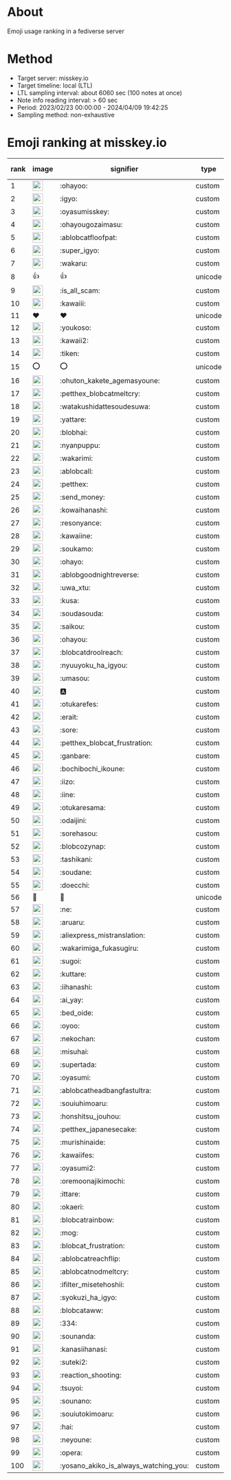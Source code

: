 # About
Emoji usage ranking in a fediverse server

# Method
- Target server: misskey.io
- Target timeline: local (LTL)
- LTL sampling interval: about 6060 sec (100 notes at once)
- Note info reading interval: > 60 sec
- Period: 2023/02/23 00:00:00 - 2024/04/09 19:42:25 
- Sampling method: non-exhaustive

# Emoji ranking at misskey.io

|rank|image|signifier|type|frequency score|
|----|----|----|----|----|
|1|<img height="24" src="https://misskey.io/emoji/ohayoo.webp">|:ohayoo:|custom|177032|
|2|<img height="24" src="https://misskey.io/emoji/igyo.webp">|:igyo:|custom|114339|
|3|<img height="24" src="https://misskey.io/emoji/oyasumisskey.webp">|:oyasumisskey:|custom|76568|
|4|<img height="24" src="https://misskey.io/emoji/ohayougozaimasu.webp">|:ohayougozaimasu:|custom|41411|
|5|<img height="24" src="https://misskey.io/emoji/ablobcatfloofpat.webp">|:ablobcatfloofpat:|custom|34055|
|6|<img height="24" src="https://misskey.io/emoji/super_igyo.webp">|:super_igyo:|custom|32605|
|7|<img height="24" src="https://misskey.io/emoji/wakaru.webp">|:wakaru:|custom|29246|
|8|👍|👍|unicode|24617|
|9|<img height="24" src="https://misskey.io/emoji/is_all_scam.webp">|:is_all_scam:|custom|23494|
|10|<img height="24" src="https://misskey.io/emoji/kawaiii.webp">|:kawaiii:|custom|22165|
|11|❤|❤|unicode|21255|
|12|<img height="24" src="https://misskey.io/emoji/youkoso.webp">|:youkoso:|custom|19765|
|13|<img height="24" src="https://misskey.io/emoji/kawaii2.webp">|:kawaii2:|custom|19158|
|14|<img height="24" src="https://misskey.io/emoji/tiken.webp">|:tiken:|custom|17245|
|15|⭕|⭕|unicode|16668|
|16|<img height="24" src="https://misskey.io/emoji/ohuton_kakete_agemasyoune.webp">|:ohuton_kakete_agemasyoune:|custom|16631|
|17|<img height="24" src="https://misskey.io/emoji/petthex_blobcatmeltcry.webp">|:petthex_blobcatmeltcry:|custom|16330|
|18|<img height="24" src="https://misskey.io/emoji/watakushidattesoudesuwa.webp">|:watakushidattesoudesuwa:|custom|16262|
|19|<img height="24" src="https://misskey.io/emoji/yattare.webp">|:yattare:|custom|15851|
|20|<img height="24" src="https://misskey.io/emoji/blobhai.webp">|:blobhai:|custom|15503|
|21|<img height="24" src="https://misskey.io/emoji/nyanpuppu.webp">|:nyanpuppu:|custom|14322|
|22|<img height="24" src="https://misskey.io/emoji/wakarimi.webp">|:wakarimi:|custom|14296|
|23|<img height="24" src="https://misskey.io/emoji/ablobcall.webp">|:ablobcall:|custom|13893|
|24|<img height="24" src="https://misskey.io/emoji/petthex.webp">|:petthex:|custom|13324|
|25|<img height="24" src="https://misskey.io/emoji/send_money.webp">|:send_money:|custom|13238|
|26|<img height="24" src="https://misskey.io/emoji/kowaihanashi.webp">|:kowaihanashi:|custom|12505|
|27|<img height="24" src="https://misskey.io/emoji/resonyance.webp">|:resonyance:|custom|11610|
|28|<img height="24" src="https://misskey.io/emoji/kawaiine.webp">|:kawaiine:|custom|11504|
|29|<img height="24" src="https://misskey.io/emoji/soukamo.webp">|:soukamo:|custom|11307|
|30|<img height="24" src="https://misskey.io/emoji/ohayo.webp">|:ohayo:|custom|11046|
|31|<img height="24" src="https://misskey.io/emoji/ablobgoodnightreverse.webp">|:ablobgoodnightreverse:|custom|10809|
|32|<img height="24" src="https://misskey.io/emoji/uwa_xtu.webp">|:uwa_xtu:|custom|10478|
|33|<img height="24" src="https://misskey.io/emoji/kusa.webp">|:kusa:|custom|10104|
|34|<img height="24" src="https://misskey.io/emoji/soudasouda.webp">|:soudasouda:|custom|9903|
|35|<img height="24" src="https://misskey.io/emoji/saikou.webp">|:saikou:|custom|9465|
|36|<img height="24" src="https://misskey.io/emoji/ohayou.webp">|:ohayou:|custom|9122|
|37|<img height="24" src="https://misskey.io/emoji/blobcatdroolreach.webp">|:blobcatdroolreach:|custom|8833|
|38|<img height="24" src="https://misskey.io/emoji/nyuuyoku_ha_igyou.webp">|:nyuuyoku_ha_igyou:|custom|8592|
|39|<img height="24" src="https://misskey.io/emoji/umasou.webp">|:umasou:|custom|8084|
|40|<img height="24" src="https://misskey.io/emoji/a.webp">|:a:|custom|7949|
|41|<img height="24" src="https://misskey.io/emoji/otukarefes.webp">|:otukarefes:|custom|7762|
|42|<img height="24" src="https://misskey.io/emoji/erait.webp">|:erait:|custom|7667|
|43|<img height="24" src="https://misskey.io/emoji/sore.webp">|:sore:|custom|7419|
|44|<img height="24" src="https://misskey.io/emoji/petthex_blobcat_frustration.webp">|:petthex_blobcat_frustration:|custom|7335|
|45|<img height="24" src="https://misskey.io/emoji/ganbare.webp">|:ganbare:|custom|7161|
|46|<img height="24" src="https://misskey.io/emoji/bochibochi_ikoune.webp">|:bochibochi_ikoune:|custom|7103|
|47|<img height="24" src="https://misskey.io/emoji/iizo.webp">|:iizo:|custom|7098|
|48|<img height="24" src="https://misskey.io/emoji/iine.webp">|:iine:|custom|6987|
|49|<img height="24" src="https://misskey.io/emoji/otukaresama.webp">|:otukaresama:|custom|6942|
|50|<img height="24" src="https://misskey.io/emoji/odaijini.webp">|:odaijini:|custom|6524|
|51|<img height="24" src="https://misskey.io/emoji/sorehasou.webp">|:sorehasou:|custom|6453|
|52|<img height="24" src="https://misskey.io/emoji/blobcozynap.webp">|:blobcozynap:|custom|6082|
|53|<img height="24" src="https://misskey.io/emoji/tashikani.webp">|:tashikani:|custom|5977|
|54|<img height="24" src="https://misskey.io/emoji/soudane.webp">|:soudane:|custom|5939|
|55|<img height="24" src="https://misskey.io/emoji/doecchi.webp">|:doecchi:|custom|5868|
|56|🎉|🎉|unicode|5594|
|57|<img height="24" src="https://misskey.io/emoji/ne.webp">|:ne:|custom|5582|
|58|<img height="24" src="https://misskey.io/emoji/aruaru.webp">|:aruaru:|custom|5574|
|59|<img height="24" src="https://misskey.io/emoji/aliexpress_mistranslation.webp">|:aliexpress_mistranslation:|custom|5471|
|60|<img height="24" src="https://misskey.io/emoji/wakarimiga_fukasugiru.webp">|:wakarimiga_fukasugiru:|custom|5424|
|61|<img height="24" src="https://misskey.io/emoji/sugoi.webp">|:sugoi:|custom|5295|
|62|<img height="24" src="https://misskey.io/emoji/kuttare.webp">|:kuttare:|custom|5267|
|63|<img height="24" src="https://misskey.io/emoji/iihanashi.webp">|:iihanashi:|custom|5251|
|64|<img height="24" src="https://misskey.io/emoji/ai_yay.webp">|:ai_yay:|custom|5241|
|65|<img height="24" src="https://misskey.io/emoji/bed_oide.webp">|:bed_oide:|custom|5197|
|66|<img height="24" src="https://misskey.io/emoji/oyoo.webp">|:oyoo:|custom|4968|
|67|<img height="24" src="https://misskey.io/emoji/nekochan.webp">|:nekochan:|custom|4965|
|68|<img height="24" src="https://misskey.io/emoji/misuhai.webp">|:misuhai:|custom|4892|
|69|<img height="24" src="https://misskey.io/emoji/supertada.webp">|:supertada:|custom|4846|
|70|<img height="24" src="https://misskey.io/emoji/oyasumi.webp">|:oyasumi:|custom|4833|
|71|<img height="24" src="https://misskey.io/emoji/ablobcatheadbangfastultra.webp">|:ablobcatheadbangfastultra:|custom|4790|
|72|<img height="24" src="https://misskey.io/emoji/souiuhimoaru.webp">|:souiuhimoaru:|custom|4761|
|73|<img height="24" src="https://misskey.io/emoji/honshitsu_jouhou.webp">|:honshitsu_jouhou:|custom|4667|
|74|<img height="24" src="https://misskey.io/emoji/petthex_japanesecake.webp">|:petthex_japanesecake:|custom|4570|
|75|<img height="24" src="https://misskey.io/emoji/murishinaide.webp">|:murishinaide:|custom|4545|
|76|<img height="24" src="https://misskey.io/emoji/kawaiifes.webp">|:kawaiifes:|custom|4524|
|77|<img height="24" src="https://misskey.io/emoji/oyasumi2.webp">|:oyasumi2:|custom|4305|
|78|<img height="24" src="https://misskey.io/emoji/oremoonajikimochi.webp">|:oremoonajikimochi:|custom|4278|
|79|<img height="24" src="https://misskey.io/emoji/ittare.webp">|:ittare:|custom|4089|
|80|<img height="24" src="https://misskey.io/emoji/okaeri.webp">|:okaeri:|custom|4055|
|81|<img height="24" src="https://misskey.io/emoji/blobcatrainbow.webp">|:blobcatrainbow:|custom|4048|
|82|<img height="24" src="https://misskey.io/emoji/mog.webp">|:mog:|custom|4031|
|83|<img height="24" src="https://misskey.io/emoji/blobcat_frustration.webp">|:blobcat_frustration:|custom|4008|
|84|<img height="24" src="https://misskey.io/emoji/ablobcatreachflip.webp">|:ablobcatreachflip:|custom|4001|
|85|<img height="24" src="https://misskey.io/emoji/ablobcatnodmeltcry.webp">|:ablobcatnodmeltcry:|custom|3978|
|86|<img height="24" src="https://misskey.io/emoji/ifilter_misetehoshii.webp">|:ifilter_misetehoshii:|custom|3907|
|87|<img height="24" src="https://misskey.io/emoji/syokuzi_ha_igyo.webp">|:syokuzi_ha_igyo:|custom|3906|
|88|<img height="24" src="https://misskey.io/emoji/blobcataww.webp">|:blobcataww:|custom|3890|
|89|<img height="24" src="https://misskey.io/emoji/334.webp">|:334:|custom|3761|
|90|<img height="24" src="https://misskey.io/emoji/sounanda.webp">|:sounanda:|custom|3754|
|91|<img height="24" src="https://misskey.io/emoji/kanasiihanasi.webp">|:kanasiihanasi:|custom|3627|
|92|<img height="24" src="https://misskey.io/emoji/suteki2.webp">|:suteki2:|custom|3621|
|93|<img height="24" src="https://misskey.io/emoji/reaction_shooting.webp">|:reaction_shooting:|custom|3575|
|94|<img height="24" src="https://misskey.io/emoji/tsuyoi.webp">|:tsuyoi:|custom|3497|
|95|<img height="24" src="https://misskey.io/emoji/sounano.webp">|:sounano:|custom|3467|
|96|<img height="24" src="https://misskey.io/emoji/souiutokimoaru.webp">|:souiutokimoaru:|custom|3397|
|97|<img height="24" src="https://misskey.io/emoji/hai.webp">|:hai:|custom|3394|
|98|<img height="24" src="https://misskey.io/emoji/neyoune.webp">|:neyoune:|custom|3379|
|99|<img height="24" src="https://misskey.io/emoji/opera.webp">|:opera:|custom|3261|
|100|<img height="24" src="https://misskey.io/emoji/yosano_akiko_is_always_watching_you.webp">|:yosano_akiko_is_always_watching_you:|custom|3204|
